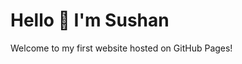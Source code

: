 
<!DOCTYPE html>
<html>
<head>
  <title>My First Website</title>
</head>
<body>
  <h1>Hello 👋 I'm Sushan</h1>
  <p>Welcome to my first website hosted on GitHub Pages!</p>
</body>
</html>
